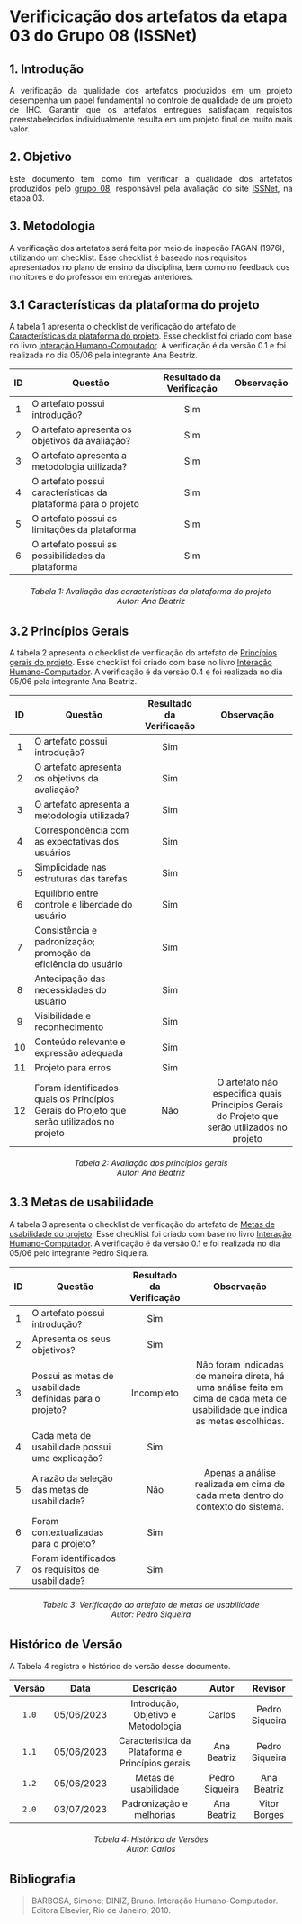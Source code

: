 # Verificicação dos artefatos da etapa 03 do Grupo 08 (ISSNet)

## 1. Introdução
<p align="justify">
A verificação da qualidade dos artefatos produzidos em um projeto desempenha um papel fundamental no controle de qualidade de um projeto de IHC. Garantir que os artefatos entregues satisfaçam requisitos preestabelecidos individualmente resulta em um projeto final de muito mais valor.
</p>

## 2. Objetivo
<p align="justify">
Este documento tem como fim verificar a qualidade dos artefatos produzidos pelo <a href="https://interacao-humano-computador.github.io/2023.1-ISSNet/">grupo 08</a>, responsável pela avaliação do site <a href="https://df.issnetonline.com.br/online/Login/Login.aspx?ReturnUrl=%2fonline">ISSNet</a>, na etapa 03.
</p>

## 3. Metodologia
A verificação dos artefatos será feita por meio de inspeção FAGAN (1976), utilizando um checklist. Esse checklist é baseado nos requisitos apresentados no plano de ensino da disciplina, bem como no feedback dos monitores e do professor em entregas anteriores.

## 3.1 Características da plataforma do projeto

A tabela 1 apresenta o checklist de verificação do artefato de <a href="https://interacao-humano-computador.github.io/2023.1-ISSNet/analise_de_requisitos/caracteristicas_da_plataforma/">Características da plataforma do projeto</a>. Esse checklist foi criado com base no livro [Interação Humano-Computador](#bibliografia).
A verificação é da versão 0.1 e foi realizada no dia 05/06 pela integrante Ana Beatriz.

| ID |Questão| Resultado da Verificação | Observação |
|:---:| --- | :---: | :---: |
| 1 | O artefato possui introdução? | Sim | |
| 2 | O artefato apresenta os objetivos da avaliação? | Sim | |
| 3 | O artefato apresenta a metodologia utilizada? | Sim | |
| 4 | O artefato possui características da plataforma para o projeto| Sim| |
| 5 | O artefato possui as limitações da plataforma | Sim | |
| 6 | O artefato possui as possibilidades da plataforma| Sim| |

<h6 align = "center"> Tabela 1: Avaliação das características da plataforma do projeto
<br> Autor: Ana Beatriz </h6>


## 3.2 Princípios Gerais 

A tabela 2 apresenta o checklist de verificação do artefato de <a href="https://interacao-humano-computador.github.io/2023.1-ISSNet/analise_de_requisitos/principios_gerais/">Princípios gerais do projeto</a>. Esse checklist foi criado com base no livro [Interação Humano-Computador](#bibliografia).
A verificação é da versão 0.4 e foi realizada no dia 05/06 pela integrante Ana Beatriz.

| ID |Questão| Resultado da Verificação | Observação |
|:---:| --- | :---: | :---: |
| 1 | O artefato possui introdução? | Sim |
| 2 | O artefato apresenta os objetivos da avaliação? | Sim |
| 3 | O artefato apresenta a metodologia utilizada? | Sim |
| 4| Correspondência com as expectativas dos usuários| Sim |
|5 | Simplicidade nas estruturas das tarefas| Sim |
|6 | Equilíbrio entre controle e liberdade do usuário|Sim |
|7 | Consistência e padronização; promoção da eficiência do usuário |Sim |
|8 | Antecipação das necessidades do usuário|Sim|
|9| Visibilidade e reconhecimento|Sim|
| 10| Conteúdo relevante e expressão adequada|Sim|
| 11| Projeto para erros|Sim|
|12 |Foram identificados quais os Princípios Gerais do Projeto que serão utilizados no projeto|Não| O artefato não especifica quais Princípios Gerais do Projeto que serão utilizados no projeto|

<h6 align = "center"> Tabela 2: Avaliação dos princípios gerais
<br> Autor: Ana Beatriz </h6>

## 3.3 Metas de usabilidade

A tabela 3 apresenta o checklist de verificação do artefato de <a href="https://interacao-humano-computador.github.io/2023.1-ISSNet/analise_de_requisitos/metas_de_usabilidade/">Metas de usabilidade do projeto</a>. Esse checklist foi criado com base no livro [Interação Humano-Computador](#bibliografia). A verificação é da versão 0.1 e foi realizada no dia 05/06 pelo integrante Pedro Siqueira.

| ID |Questão| Resultado da Verificação | Observação |
|:---:| --- | :---: | :---: |
| 1 | O artefato possui introdução? | Sim|
| 2 | Apresenta os seus objetivos? | Sim|
| 3 | Possui as metas de usabilidade definidas para o projeto? | Incompleto |Não foram indicadas de maneira direta, há uma análise feita em cima de cada meta de usabilidade que indica as metas escolhidas.|
| 4 | Cada meta de usabilidade possui uma explicação?|Sim|
| 5 | A razão da seleção das metas de usabilidade?| Não |Apenas a análise realizada em cima de cada meta dentro do contexto do sistema.|
| 6 | Foram contextualizadas para o projeto?| Sim|
| 7 | Foram identificados os requisitos de usabilidade?| Sim |

<h6 align = "center"> Tabela 3: Verificação do artefato de metas de usabilidade
<br> Autor: Pedro Siqueira </h6>


## Histórico de Versão
A Tabela 4 registra o histórico de versão desse documento.

| Versão | Data  |            Descrição              |     Autor      |    Revisor    |
|:------:|:-----:|:---------------------------------:|:--------------:|:-------------:|
| `1.0`  | 05/06/2023 | Introdução, Objetivo e Metodologia | Carlos | Pedro Siqueira |
| `1.1`  | 05/06/2023 | Caracteristica da Plataforma e Princípios gerais | Ana Beatriz | Pedro Siqueira |
| `1.2`  | 05/06/2023 | Metas de usabilidade | Pedro Siqueira | Ana Beatriz |
| `2.0`  | 03/07/2023  | Padronização e melhorias |  Ana Beatriz | Vitor Borges |

<h6 align = "center"> Tabela 4: Histórico de Versões
<br> Autor: Carlos </h6>

## Bibliografia

> BARBOSA, Simone; DINIZ, Bruno. Interação Humano-Computador. Editora Elsevier, Rio de Janeiro, 2010.
